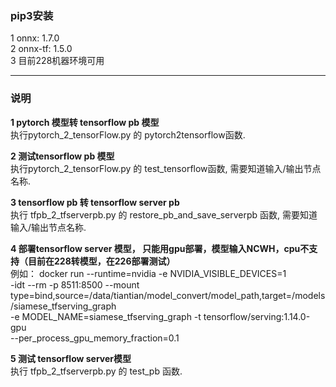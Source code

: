 ### pip3安装

1 onnx: 1.7.0  
2 onnx-tf: 1.5.0  
3 目前228机器环境可用

-----------
### 说明
**1 pytorch 模型转 tensorflow pb 模型**  
执行pytorch_2_tensorFlow.py 的 pytorch2tensorflow函数.

**2 测试tensorflow pb 模型**  
执行pytorch_2_tensorFlow.py 的 test_tensorflow函数, 需要知道输入/输出节点名称.

**3 tensorflow pb 转 tensorflow server pb**  
执行 tfpb_2_tfserverpb.py 的 restore_pb_and_save_serverpb 函数, 需要知道输入/输出节点名称.

**4 部署tensorflow server 模型， 只能用gpu部署，模型输入NCWH，cpu不支持（目前在228转模型，在226部署测试）**    
例如： docker run --runtime=nvidia -e NVIDIA_VISIBLE_DEVICES=1 \
-idt --rm -p 8511:8500 --mount type=bind,source=/data/tiantian/model_convert/model_path,target=/models/siamese_tfserving_graph \
-e MODEL_NAME=siamese_tfserving_graph -t tensorflow/serving:1.14.0-gpu \
--per_process_gpu_memory_fraction=0.1

**5 测试 tensorflow server模型**    
执行 tfpb_2_tfserverpb.py 的 test_pb 函数.

